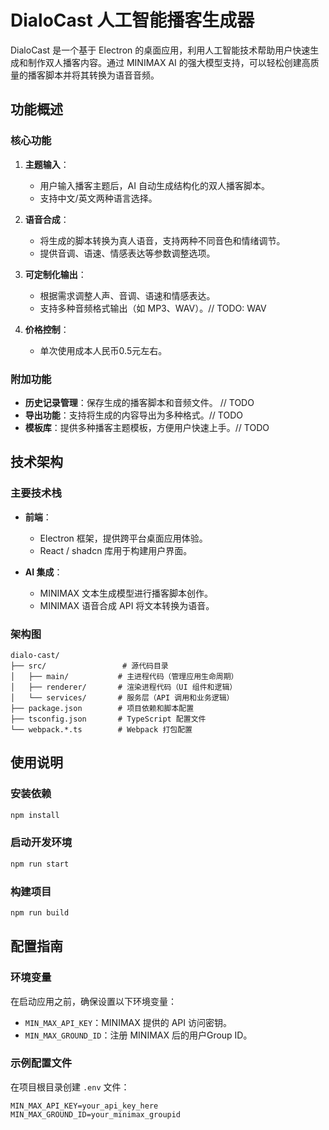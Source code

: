 # DialoCast 人工智能播客生成器

DialoCast 是一个基于 Electron 的桌面应用，利用人工智能技术帮助用户快速生成和制作双人播客内容。通过 MINIMAX AI 的强大模型支持，可以轻松创建高质量的播客脚本并将其转换为语音音频。


## 功能概述

### 核心功能
1. **主题输入**：
   - 用户输入播客主题后，AI 自动生成结构化的双人播客脚本。
   - 支持中文/英文两种语言选择。

2. **语音合成**：
   - 将生成的脚本转换为真人语音，支持两种不同音色和情绪调节。
   - 提供音调、语速、情感表达等参数调整选项。

3. **可定制化输出**：
   - 根据需求调整人声、音调、语速和情感表达。
   - 支持多种音频格式输出（如 MP3、WAV）。// TODO: WAV

4. **价格控制**：
   - 单次使用成本人民币0.5元左右。

### 附加功能
- **历史记录管理**：保存生成的播客脚本和音频文件。 // TODO
- **导出功能**：支持将生成的内容导出为多种格式。// TODO
- **模板库**：提供多种播客主题模板，方便用户快速上手。// TODO

## 技术架构

### 主要技术栈
- **前端**：
  - Electron 框架，提供跨平台桌面应用体验。
  - React / shadcn 库用于构建用户界面。
  
- **AI 集成**：
  - MINIMAX 文本生成模型进行播客脚本创作。
  - MINIMAX 语音合成 API 将文本转换为语音。


### 架构图

```
dialo-cast/
├── src/                 # 源代码目录
│   ├── main/           # 主进程代码（管理应用生命周期）
│   ├── renderer/       # 渲染进程代码（UI 组件和逻辑）
│   └── services/       # 服务层（API 调用和业务逻辑）
├── package.json        # 项目依赖和脚本配置
├── tsconfig.json       # TypeScript 配置文件
└── webpack.*.ts        # Webpack 打包配置
```

## 使用说明

### 安装依赖
```bash
npm install
```

### 启动开发环境
```bash
npm run start
```

### 构建项目
```bash
npm run build
```

## 配置指南

### 环境变量
在启动应用之前，确保设置以下环境变量：
- `MIN_MAX_API_KEY`：MINIMAX 提供的 API 访问密钥。
- `MIN_MAX_GROUND_ID`：注册 MINIMAX 后的用户Group ID。

### 示例配置文件
在项目根目录创建 `.env` 文件：
```env
MIN_MAX_API_KEY=your_api_key_here
MIN_MAX_GROUND_ID=your_minimax_groupid
```